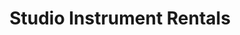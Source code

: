 ---
title: "Studio Instrument Rentals"
url: /phoenix/studio-instrument-rentals/
shop: musical instrument
---